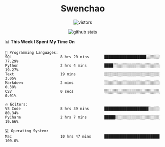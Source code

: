 <h1 align="center">Swenchao</h3>

<p align="center">
  <img src="https://visitor-badge.glitch.me/badge?page_id=Swenchao" alt="vistors" />
</p>

<p align="center">
  <img src="https://github-readme-stats.vercel.app/api?username=Swenchao&count_private=true&show_icons=true&theme=vue-dark&hide_title=true" alt="github stats" />
</p>

<!--START_SECTION:waka-->
📊 **This Week I Spent My Time On** 

```text
💬 Programming Languages: 
SQL                      8 hrs 20 mins       ███████████████████░░░░░░   77.29% 
Python                   2 hrs 4 mins        ████░░░░░░░░░░░░░░░░░░░░░   19.27% 
Text                     19 mins             ░░░░░░░░░░░░░░░░░░░░░░░░░   3.05% 
Markdown                 2 mins              ░░░░░░░░░░░░░░░░░░░░░░░░░   0.38% 
CSV                      0 secs              ░░░░░░░░░░░░░░░░░░░░░░░░░   0.01%

🔥 Editors: 
VS Code                  8 hrs 39 mins       ████████████████████░░░░░   80.34% 
PyCharm                  2 hrs 7 mins        █████░░░░░░░░░░░░░░░░░░░░   19.66%

💻 Operating System: 
Mac                      10 hrs 47 mins      █████████████████████████   100.0%

```


<!--END_SECTION:waka-->
